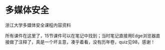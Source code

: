 # 多媒体安全
浙江大学多媒体安全课程内容资料

所有课件在这里了，15节课件可以在笔记中找到；当时笔记直接用Edge浏览器直接做了注释了，真是一个坏主意，凑乎着看，没有历年卷，quiz见98，感谢！
